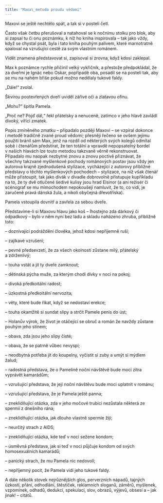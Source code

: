 ```yaml
---
title: "Maxa\_metoda proudu vědomí"
---
```


Maxovi se ještě nechtělo spát, a tak si v posteli četl.

  

Často však četbu přerušoval a natahoval se k nočnímu stolku pro blok, aby si zapsal tu či onu poznámku, k níž ho kniha inspirovala – tak jako vždy, když se chystal psát, byla i tato kniha pouhým palivem, které marnotratně spaloval na vzrušující cestě za svým vlastním románem.

Vidět znamená představovat si, zapisoval si zrovna, když kdosi zaklepal.

Max k poznámce rychle přičinil velký vykřičník, a přestože předpokládal, že za dveřmi je Ignác nebo Oskar, popřípadě oba, posadil se na posteli tak, aby se mu na nahém břiše pokud možno nedělaly tukové faldy.

„Dále!“ zvolal.

Škvírou pootevřených dveří uviděl zářivé oči a zlatavou ofinu.

„Mohu?“ špitla Pamela.

„Proč ne? Pojď dál,“ řekl přátelsky a nenuceně, zatímco v jeho hlavě zavládl divoký, vířící zmatek.

Popis zmíněného zmatku – připadalo později Maxovi – se vzpíral dokonce i metodě tradičně zvané proud vědomí; přesněji řečeno se ovšem jejímu použití bránil sám Max, jenž na rozdíl od některých svých kolegů odmítal sobě i čtenářům předstírat, že ten totální a vpravdě nepopsatelný bordel v našich hlavách lze touto metodou takzvaně věrně rekonstruovat. Připadalo mu naopak nezbytné znovu a znovu poctivě přiznávat, že všechny takzvané myšlenkové pochody románových postav jsou vždy jen autorova krajně zjednodušená stylizace, vycházející z autorovy přibližné představy o těchto myšlenkových pochodech – stylizace, na niž však čtenář může přistoupit, tak jako divák v divadle dobrovolně přistupuje kupříkladu na to, že ty dvě otlučené šedivé kulisy jsou hrad Elsinor (a ani režisér či scénograf se mu mimochodem nepokoušejí namluvit, že to, co vidí, je zaručeně pravá dánská žula, a nikoli obyčejná dřevotříska).

Pamela vstoupila dovnitř a zavřela za sebou dveře.

Představíme-li si Maxovu hlavu jako koš – lhostejno zda dárkový či odpadkový – bylo v něm nyní bez ladu a skladu naházeno zhruba, přibližně toto:

– doznívající podráždění člověka, jehož kdosi nepříjemně ruší;

– zajíkavé vzrušení;

– pevné předsevzetí, že za všech okolností zůstane milý, přátelský a zdrženlivý;

– touha vstát a jít ty dveře zamknout;

– dětinská pýcha muže, za kterým chodí dívky v noci na pokoj;

– divoká předkoitální radost;

– úzkostná předkoitální nervozita;

– věty, které bude říkat, když se nedostaví erekce;

– touha okamžitě si sundat slipy a strčit Pamele penis do úst;

– Holanův výrok, že život je otáčející se obruč a román že navždy zůstane pouhým jeho stínem;

– obava, zda jsou jeho slipy čisté;

– obava, že se patrně vůbec nevyspí;

– neodbytná potřeba jít do koupelny, vyčistit si zuby a umýt si mýdlem žalud;

– radostná představa, že o Pamelině noční návštěvě bude moci zítra vyprávět kamarádům;

– vzrušující představa, že její noční návštěvu bude moci uplatnit v románu;

– vzrušující představa, že je Pamela ještě panna;

– zneklidňující otázka, zda v jeho močové trubici nezůstala některá ze spermií z dnešního rána;

– zneklidňující otázka, jak dlouho vlastně spermie žijí;

– neurčitý strach z AIDS;

– zneklidňující otázka, kde teď v noci sežene kondom;

– úsměvná představa, jak si teď v noci půjčuje kondom od svých homosexuálních kamarádů;

– panický strach, že mu Pamela nic nedovolí;

– nepříjemný pocit, že Pamela vidí jeho tukové faldy.

A dále několik stovek nejrůznějších glos, perverzních nápadů, tajných úzkostí, přání, odhodlání, štěstíček, reklamních sloganů, záměrů, myšlenek, vzpomínek, odhadů, dedukcí, spekulací, slov, obrazů, výjevů, obsesí a – jak jinak! – citátů.
